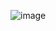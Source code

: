 ![image](https://user-images.githubusercontent.com/90699946/152052121-0d9640ad-0a11-4a9e-9e2e-0053f1f831c8.png)
